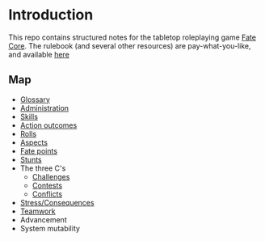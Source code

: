 # Introduction

This repo contains structured notes for the tabletop roleplaying game [Fate Core](https://www.evilhat.com/home/fate-core/). The rulebook (and several other resources) are pay-what-you-like, and available [here](https://www.evilhat.com/home/fate-core-downloads/)
## Map

* [Glossary](Glossary.md)
* [Administration](Administration.md)
* [Skills](Skills.md)
* [Action outcomes](Actions_Outcomes.md)
* [Rolls](Rolls.md)
* [Aspects](Aspects.md)
* [Fate points](Fate_Points.md)
* [Stunts](Stunts.md)
* The three C's
  * [Challenges](Challenges.md)
  * [Contests](Contests.md)
  * [Conflicts](Conflicts.md)
* [Stress/Consequences](Stress_Consequences.md)
* [Teamwork](Teamwork.md)
* Advancement
* System mutability
